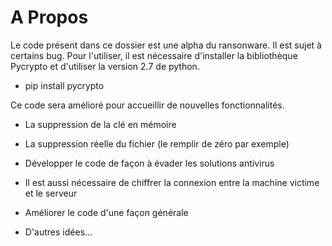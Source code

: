 # A Propos

Le code présent dans ce dossier est une alpha du ransonware. Il est sujet à certains bug.
Pour l'utiliser, il est nécessaire d'installer la bibliothèque Pycrypto et d'utiliser la version 2.7 de python.

* pip install pycrypto

Ce code sera amélioré pour accueillir de nouvelles fonctionnalités.

* La suppression de la clé en mémoire

* La suppression réelle du fichier (le remplir de zéro par exemple)

* Développer le code de façon à évader les solutions antivirus

* Il est aussi nécessaire de chiffrer la connexion entre la machine victime et le serveur

* Améliorer le code d'une façon générale

* D'autres idées...
